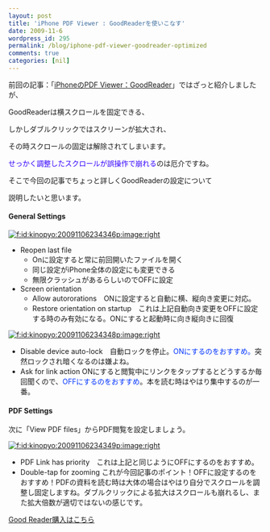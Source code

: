 ```yaml
---
layout: post
title: 'iPhone PDF Viewer : GoodReaderを使いこなす'
date: 2009-11-6
wordpress_id: 295
permalink: /blog/iphone-pdf-viewer-goodreader-optimized
comments: true
categories: [nil]
---
```

<div class="section">

前回の記事：「<a href="http://d.hatena.ne.jp/kinopyo/20091018/1255866268" target="_blank">iPhoneのPDF Viewer：GoodReader</a>」ではざっと紹介しましたが、

GoodReaderは横スクロールを固定できる、

しかしダブルクリックではスクリーンが拡大され、

その時スクロールの固定は解除されてしまいます。

<span style="color: #3300ff;">せっかく調整したスクロールが誤操作で崩れる</span>のは厄介ですね。

そこで今回の記事でちょっと詳しくGoodReaderの設定について

説明したいと思います。
<h4>General Settings</h4>
<a class="hatena-fotolife" href="http://f.hatena.ne.jp/kinopyo/20091106234346" target="_blank"><img class="hatena-fotolife hatena-image-right" title="f:id:kinopyo:20091106234346p:image:right" src="http://f.hatena.ne.jp/images/fotolife/k/kinopyo/20091106/20091106234346.png" alt="f:id:kinopyo:20091106234346p:image:right" /></a>
<ul>
	<li>Reopen last file
<ul>
	<li>Onに設定すると常に前回開いたファイルを開く</li>
	<li>同じ設定がiPhone全体の設定にも変更できる</li>
	<li>無限クラッシュがあるらしいのでOFFに設定</li>
</ul>
</li>
	<li>Screen orientation
<ul>
	<li>Allow autororations　ONに設定すると自動に横、縦向き変更に対応。</li>
	<li>Restore orientation on startup　これは上記自動向き変更をOFFに設定する時のみ有効になる。ONにすると起動時に向き縦向きに回復</li>
</ul>
</li>
</ul>
<a class="hatena-fotolife" href="http://f.hatena.ne.jp/kinopyo/20091106234348" target="_blank"><img class="hatena-fotolife hatena-image-right" title="f:id:kinopyo:20091106234348p:image:right" src="http://f.hatena.ne.jp/images/fotolife/k/kinopyo/20091106/20091106234348.png" alt="f:id:kinopyo:20091106234348p:image:right" /></a>
<ul>
	<li>Disable device auto-lock　自動ロックを停止。<span style="color: #0033ff;">ONにするのをおすすめ。</span>突然ロックされ暗くなるのは嫌よね。</li>
	<li>Ask for link action ONにすると閲覧中にリンクをタップするとどうするか毎回聞くので、<span style="color: #0033ff;">OFFにするのをおすすめ</span>。本を読む時はやはり集中するのが一番。</li>
</ul>
<h4>PDF Settings</h4>
次に「View PDF files」からPDF閲覧を設定しましょう。

<a class="hatena-fotolife" href="http://f.hatena.ne.jp/kinopyo/20091106234349" target="_blank"><img class="hatena-fotolife hatena-image-right" title="f:id:kinopyo:20091106234349p:image:right" src="http://f.hatena.ne.jp/images/fotolife/k/kinopyo/20091106/20091106234349.png" alt="f:id:kinopyo:20091106234349p:image:right" /></a>
<ul>
	<li>PDF Link has priority　これは上記と同じようにOFFにするのをおすすめ。</li>
	<li>Double-tap for zooming  これが今回記事のポイント！OFFに設定するのをおすすめ！PDFの資料を読む時は大体の場合はやはり自分でスクロールを調整し固定しますね。ダブルクリックによる拡大はスクロールも崩れるし、また拡大倍数が適切ではないの感じです。</li>
</ul>

<a href="http://click.linksynergy.com/fs-bin/stat?id=tQ0EdYjdamw&amp;offerid=94348&amp;type=3&amp;subid=0&amp;tmpid=2192&amp;RD_PARM1=http%253A%252F%252Fitunes.apple.com%252FWebObjects%252FMZStore.woa%252Fwa%252FviewSoftware%253Fid%253D306277111%2526mt%253D8%2526partnerId%253D30"><img src="http://a1.phobos.apple.com/us/r1000/059/Purple/72/a8/3e/mzl.vycyfsmr.png" alt="" /></a><a href="http://click.linksynergy.com/fs-bin/stat?id=tQ0EdYjdamw&amp;offerid=94348&amp;type=3&amp;subid=0&amp;tmpid=2192&amp;RD_PARM1=http%253A%252F%252Fitunes.apple.com%252FWebObjects%252FMZStore.woa%252Fwa%252FviewSoftware%253Fid%253D306277111%2526mt%253D8%2526partnerId%253D30">Good Reader購入はこちら</a>

</div>
